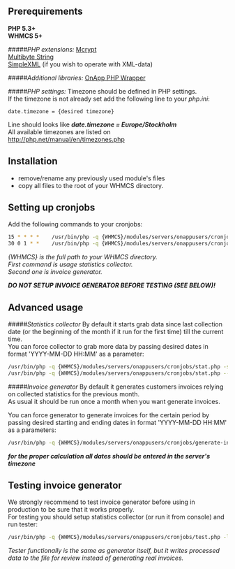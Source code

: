 ## Prerequirements
**PHP 5.3+  
WHMCS 5+**

#####_PHP extensions:_
[Mcrypt](http://php.net/manual/en/mcrypt.installation.php)  
[Multibyte String](http://www.php.net/manual/en/mbstring.installation.php)  
[SimpleXML](http://php.net/manual/en/simplexml.installation.php) (if you wish to operate with XML-data)

#####_Additional libraries:_
[OnApp PHP Wrapper](https://github.com/OnApp/OnApp-PHP-Wrapper-External)

#####_PHP settings:_
Timezone should be defined in PHP settings.  
If the timezone is not already set add the following line to your *php.ini*:

```
date.timezone = {desired timezone}
```

Line should looks like **_date.timezone = Europe/Stockholm_**  
All available timezones are listed on http://php.net/manual/en/timezones.php


## Installation
- remove/rename any previously used module's files
- copy all files to the root of your WHMCS directory.


## Setting up cronjobs
Add the following commands to your cronjobs:

```bash
15 * * * *    /usr/bin/php -q {WHMCS}/modules/servers/onappusers/cronjobs/stat.php
30 0 1 * *    /usr/bin/php -q {WHMCS}/modules/servers/onappusers/cronjobs/generate-invoices.php
```

*{WHMCS} is the full path to your WHMCS directory.  
First command is usage statistics collector.  
Second one is invoice generator.*

**_DO NOT SETUP INVOICE GENERATOR BEFORE TESTING (SEE BELOW)!_**


## Advanced usage
#####_Statistics collector_
By default it starts grab data since last collection date (or the beginning of the month if it run for the first time) till the current time.  
You can force collector to grab more data by passing desired  dates in format 'YYYY-MM-DD HH:MM' as a parameter:

```bash
/usr/bin/php -q {WHMCS}/modules/servers/onappusers/cronjobs/stat.php -s'2014-01-01 00:00'
/usr/bin/php -q {WHMCS}/modules/servers/onappusers/cronjobs/stat.php --since='2014-01-01 00:00' --till='2014-03-15 23:00'
```


#####_Invoice generator_
By default it generates customers invoices relying on collected statistics for the previous month.  
As usual it should be run once a month when you want generate invoices.

You can force generator to generate invoices for the certain period by passing desired starting and ending dates in format 'YYYY-MM-DD HH:MM' as a parameters:

```bash
/usr/bin/php -q {WHMCS}/modules/servers/onappusers/cronjobs/generate-invoices.php --since='2014-03-15 00:00' --till='2014-04-15 23:00'
```

**_for the proper calculation all dates should be entered in the server's timezone_**


## Testing invoice generator
We strongly recommend to test invoice generator before using in production to be sure that it works properly.  
For testing you should setup statistics collector (or run it from console) and run tester:

```bash
/usr/bin/php -q	{WHMCS}/modules/servers/onappusers/cronjobs/test.php -l
```

_Tester functionally is the same as generator itself, but it writes processed data to the file for review instead of generating real invoices._
